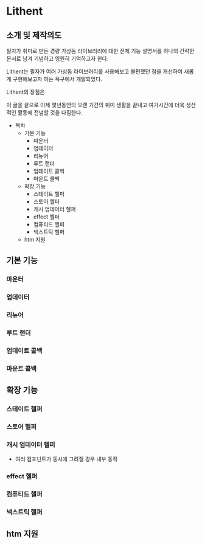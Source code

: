# Lithent

## 소개 및 제작의도

필자가 취미로 만든 경량 가상돔 라이브러리에 대한 전체 기능 설명서를 하나의 간략한 문서로 남겨 기념하고 영원히 기억하고자 한다.

Lithent는 필자가 여러 가상돔 라이브러리를 사용해보고 불편했던 점을 개선하여 새롭게 구현해보고자 하는 욕구에서 개발되었다.

Lithent의 장점은


이 글을 끝으로 이제 몇년동안의 오랜 기간의 취미 생활을 끝내고 여가시간에 더욱 생산적인 활동에 전념할 것을 다짐한다.

* 목차
    * 기본 기능
        * 마운터
        * 업데이터
        * 리뉴어
        * 루트 랜더
        * 업데이트 콜백
        * 마운트 콜백
    * 확장 기능
        * 스테이트 헬퍼
        * 스토어 헬퍼
        * 캐시 업데이터 헬퍼
        * effect 헬퍼
        * 컴퓨티드 헬퍼
        * 넥스트틱 헬퍼
    * htm 지원

## 기본 기능

### 마운터

### 업데이터

### 리뉴어

### 루트 랜더

### 업데이트 콜백

### 마운트 콜백


## 확장 기능

### 스테이트 헬퍼

### 스토어 헬퍼

### 캐시 업데이터 헬퍼

* 여러 컴포넌트가 동시에 그려질 경우 내부 동작

### effect 헬퍼

### 컴퓨티드 헬퍼

### 넥스트틱 헬퍼

## htm 지원

